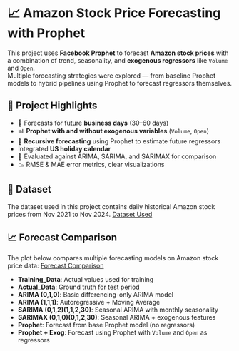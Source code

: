 # 📈 Amazon Stock Price Forecasting with Prophet

This project uses **Facebook Prophet** to forecast **Amazon stock prices** with a combination of trend, seasonality, and **exogenous regressors** like `Volume` and `Open`.  
Multiple forecasting strategies were explored — from baseline Prophet models to hybrid pipelines using Prophet to forecast regressors themselves.

## 🚀 Project Highlights

- 📅 Forecasts for future **business days** (30–60 days)
- 📊 **Prophet with and without exogenous variables** (`Volume`, `Open`)
- 🔁 **Recursive forecasting** using Prophet to estimate future regressors
- Integrated **US holiday calendar**
- 🧪 Evaluated against ARIMA, SARIMA, and SARIMAX for comparison
- 📉 RMSE & MAE error metrics, clear visualizations

## 📁 Dataset

The dataset used in this project contains daily historical Amazon stock prices from Nov 2021 to Nov 2024.
[Dataset Used](/AMZN_Historical_data.xlsx)

## 📈 Forecast Comparison

The plot below compares multiple forecasting models on Amazon stock price data:
[Forecast Comparison](/Forecast_Comparison.png)
- **Training_Data**: Actual values used for training
- **Actual_Data**: Ground truth for test period
- **ARIMA (0,1,0)**: Basic differencing-only ARIMA model
- **ARIMA (1,1,1)**: Autoregressive + Moving Average
- **SARIMA (0,1,2)(1,1,2,30)**: Seasonal ARIMA with monthly seasonality
- **SARIMAX (0,1,0)(0,1,2,30)**: Seasonal ARIMA + exogenous features
- **Prophet**: Forecast from base Prophet model (no regressors)
- **Prophet + Exog**: Forecast using Prophet with `Volume` and `Open` as regressors
